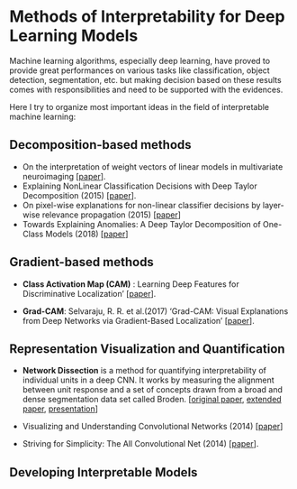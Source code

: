 Methods of Interpretability for Deep Learning Models
===============================================================================

Machine learning algorithms, especially deep learning, have proved to provide great performances on various tasks like classification, object detection, segmentation, etc. but making decision based on these results comes with responsibilities and need to be supported with the evidences.

Here I try to organize most important ideas in the field of interpretable machine learning:

Decomposition-based methods
-------------------------------------------------------------------------------

- On the interpretation of weight vectors of linear models in multivariate neuroimaging \[[paper](http://dx.doi.org/10.1016/j.neuroimage.2013.10.067)\].
- Explaining NonLinear Classification Decisions with Deep Taylor Decomposition (2015) \[[paper](http://dx.doi.org/10.1016/j.patcog.2016.11.008)\].
- On pixel-wise explanations for non-linear classifier decisions by layer-wise relevance propagation (2015) \[[paper](http://dx.doi.org/10.1371/journal.pone.0130140)\]
- Towards Explaining Anomalies: A Deep Taylor Decomposition of One-Class Models (2018) \[[paper](https://arxiv.org/abs/1805.06230)\]

Gradient-based methods
-------------------------------------------------------------------------------

- **Class Activation Map (CAM)** : Learning Deep Features for Discriminative Localization’ \[[paper](http://dx.doi.org/10.1109/CVPR.2016.319)\].

- **Grad-CAM**: Selvaraju, R. R. et al.(2017) ‘Grad-CAM: Visual Explanations from Deep Networks via Gradient-Based Localization’ \[[paper](http://dx.doi.org/10.1109/ICCV.2017.74)\].

Representation Visualization and Quantification
-------------------------------------------------------------------------------

- **Network Dissection** is a method for quantifying interpretability of individual units in a deep CNN. 
It works by measuring the alignment between unit response and a set of concepts drawn from a broad and dense segmentation data set called Broden.
    \[[original paper](http://netdissect.csail.mit.edu/final-network-dissection.pdf),
    [extended paper](https://arxiv.org/pdf/1711.05611),
    [presentation](https://www.youtube.com/watch?v=Xy6RcjXMa2c)\]

- Visualizing and Understanding Convolutional Networks (2014) \[[paper](http://dx.doi.org/10.1007/978-3-319-10590-1_53)\]

- Striving for Simplicity: The All Convolutional Net (2014) \[[paper](https://arxiv.org/abs/1412.6806)\].

Developing Interpretable Models
-------------------------------------------------------------------------------